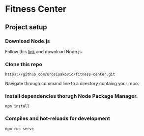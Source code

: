 # Fitness Center

## Project setup

### Download Node.js
Follow this [link](https://nodejs.org/en/download/) and download Node.js.

### Clone this repo
```
https://github.com/urosisakovic/fitness-center.git
```
Navigate through command line to a directory containg your repo.

### Install dependencies thorugh Node Package Manager.
```
npm install
```

### Compiles and hot-reloads for development
```
npm run serve
```